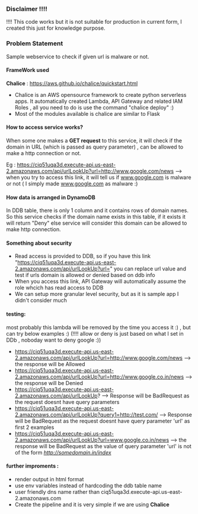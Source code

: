 ### Disclaimer !!!!
!!!! This code works but it is not suitable for production in current form, I created this just for knowledge purpose. 

### Problem Statement
Sample webservice to check if given url is malware or not.

#### FrameWork used 

**Chalice** : https://aws.github.io/chalice/quickstart.html 

* Chalice is an AWS opensource framework to create python serverless apps. It automatically created Lambda, API Gateway and related IAM Roles , all you need to do is use the command "chalice deploy" :)
* Most of the modules available is chalice are similar to Flask

#### How to access service works?

When some one makes a **GET request** to this service, it will check if the domain in URL (which is passed as query parameter) , can be allowed to make a http connection or not.

Eg : https://ciq51uqa3d.execute-api.us-east-2.amazonaws.com/api/urlLookUp?url=http://www.google.com/news  --> when you try to access this link,
it will tell us if www.google.com is malware or not ( I simply made www.google.com as malware :)


#### How data is arranged in DynamoDB
In DDB table, there is only 1 column and it contains rows of domain names. So this service checks if the domain name exists in this table,  if it exists it will return "Deny" 
else service will consider this domain can be allowed to make http connection.

#### Something about security
* Read access is provided to DDB, so if you have this link "https://ciq51uqa3d.execute-api.us-east-2.amazonaws.com/api/urlLookUp?url=<add url you want to check>" you can replace url 
value and test if urls domain is allowed or denied based on ddb info  
* When you access this link, API Gateway will automatically assume the role whcich has read access to DDB
* We can setup more granular level security, but as it is sample app I didn't consider much



#### testing: 
most probably this lambda will be removed by the time you access it :) ,  but can try below examples :)   (!!!! allow or deny is just based on what I set in DDb , noboday want to deny google :))

* https://ciq51uqa3d.execute-api.us-east-2.amazonaws.com/api/urlLookUp?url=http://www.google.com/news --> the response will be Allowed 
* https://ciq51uqa3d.execute-api.us-east-2.amazonaws.com/api/urlLookUp?url=http://www.google.co.in/news --> the response will be Denied
* https://ciq51uqa3d.execute-api.us-east-2.amazonaws.com/api/urlLookUp? --> Response will be BadRequest as the request doesnt have  query parameters
* https://ciq51uqa3d.execute-api.us-east-2.amazonaws.com/api/urlLookUp?query1=http://test.com/ -->  Response will be BadRequest as the request doesnt have query 
parameter 'url' as first 2 examples
* https://ciq51uqa3d.execute-api.us-east-2.amazonaws.com/api/urlLookUp?url=www.google.co.in/news --> the response will be BadRequest as the value of query parameter 'url' 
is not of the form *http://somedomain.in/index*


#### further improments :
* render output in html format
* use env variables instead of hardcoding the ddb table name
* user friendly dns name rather than ciq51uqa3d.execute-api.us-east-2.amazonaws.com
* Create the pipeline and it is very simple if we are using **Chalice**
